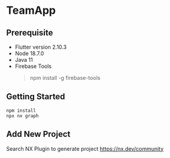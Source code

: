 # TeamApp

## Prerequisite
- Flutter version 2.10.3
- Node 18.7.0
- Java 11
- Firebase Tools 
  > npm install -g firebase-tools

## Getting Started
```
npm install
npx nx graph
```

## Add New Project
Search NX Plugin to generate project https://nx.dev/community